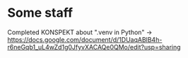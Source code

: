 # Some staff

Completed KONSPEKT about ".venv in Python" -> https://docs.google.com/document/d/1DUaqABlB4h-r6neGqb1_uL4wZd1g0JfyvXACAQe0QMo/edit?usp=sharing
